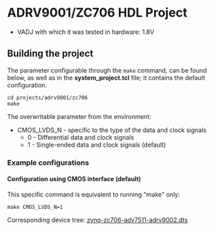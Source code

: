 <!-- no_no_os -->

# ADRV9001/ZC706 HDL Project

- VADJ with which it was tested in hardware: 1.8V

## Building the project

The parameter configurable through the `make` command, can be found below, as well as in the **system_project.tcl** file; it contains the default configuration.

```
cd projects/adrv9001/zc706
make
```

The overwritable parameter from the environment:

- CMOS_LVDS_N - specific to the type of the data and clock signals
  - 0 - Differential data and clock signals 
  - 1 - Single-ended data and clock signals (default)

### Example configurations

#### Configuration using CMOS interface (default)

This specific command is equivalent to running "make" only:

```
make CMOS_LVDS_N=1
```

Corresponding device tree: [zynq-zc706-adv7511-adrv9002.dts](https://github.com/analogdevicesinc/linux/blob/main/arch/arm/boot/dts/xilinx/zynq-zc706-adv7511-adrv9002.dts)
